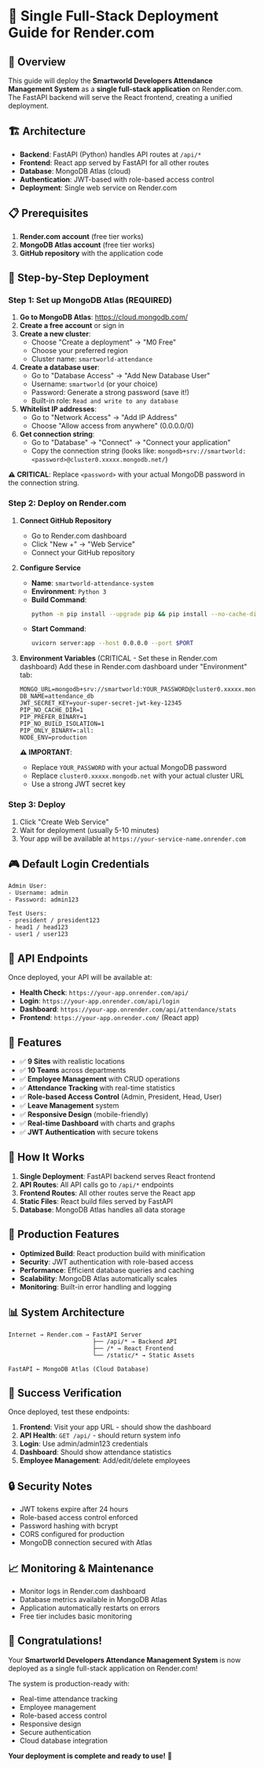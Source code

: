 # 🚀 Single Full-Stack Deployment Guide for Render.com

## 🎯 Overview
This guide will deploy the **Smartworld Developers Attendance Management System** as a **single full-stack application** on Render.com. The FastAPI backend will serve the React frontend, creating a unified deployment.

## 🏗️ Architecture
- **Backend**: FastAPI (Python) handles API routes at `/api/*`
- **Frontend**: React app served by FastAPI for all other routes
- **Database**: MongoDB Atlas (cloud)
- **Authentication**: JWT-based with role-based access control
- **Deployment**: Single web service on Render.com

## 📋 Prerequisites
1. **Render.com account** (free tier works)
2. **MongoDB Atlas account** (free tier works)
3. **GitHub repository** with the application code

## 🔧 Step-by-Step Deployment

### Step 1: Set up MongoDB Atlas (REQUIRED)
1. **Go to MongoDB Atlas**: https://cloud.mongodb.com/
2. **Create a free account** or sign in
3. **Create a new cluster**:
   - Choose "Create a deployment" → "M0 Free"
   - Choose your preferred region  
   - Cluster name: `smartworld-attendance`
4. **Create a database user**:
   - Go to "Database Access" → "Add New Database User"
   - Username: `smartworld` (or your choice)
   - Password: Generate a strong password (save it!)
   - Built-in role: `Read and write to any database`
5. **Whitelist IP addresses**:
   - Go to "Network Access" → "Add IP Address"
   - Choose "Allow access from anywhere" (0.0.0.0/0)
6. **Get connection string**:
   - Go to "Database" → "Connect" → "Connect your application"
   - Copy the connection string (looks like: `mongodb+srv://smartworld:<password>@cluster0.xxxxx.mongodb.net/`)

**⚠️ CRITICAL**: Replace `<password>` with your actual MongoDB password in the connection string.

### Step 2: Deploy on Render.com
1. **Connect GitHub Repository**
   - Go to Render.com dashboard
   - Click "New +" → "Web Service"
   - Connect your GitHub repository

2. **Configure Service**
   - **Name**: `smartworld-attendance-system`
   - **Environment**: `Python 3`
   - **Build Command**: 
     ```bash
     python -m pip install --upgrade pip && pip install --no-cache-dir --prefer-binary --no-build-isolation --only-binary=:all: -r requirements.txt && curl -fsSL https://deb.nodesource.com/setup_18.x | bash - && apt-get install -y nodejs && npm install -g yarn && cd frontend && yarn install && yarn build && cd ..
     ```
   - **Start Command**: 
     ```bash
     uvicorn server:app --host 0.0.0.0 --port $PORT
     ```

3. **Environment Variables** (CRITICAL - Set these in Render.com dashboard)
   Add these in Render.com dashboard under "Environment" tab:
   ```
   MONGO_URL=mongodb+srv://smartworld:YOUR_PASSWORD@cluster0.xxxxx.mongodb.net/attendance_db
   DB_NAME=attendance_db
   JWT_SECRET_KEY=your-super-secret-jwt-key-12345
   PIP_NO_CACHE_DIR=1
   PIP_PREFER_BINARY=1
   PIP_NO_BUILD_ISOLATION=1
   PIP_ONLY_BINARY=:all:
   NODE_ENV=production
   ```

   **⚠️ IMPORTANT**: 
   - Replace `YOUR_PASSWORD` with your actual MongoDB password
   - Replace `cluster0.xxxxx.mongodb.net` with your actual cluster URL
   - Use a strong JWT secret key

### Step 3: Deploy
1. Click "Create Web Service"
2. Wait for deployment (usually 5-10 minutes)
3. Your app will be available at `https://your-service-name.onrender.com`

## 🎮 Default Login Credentials
```
Admin User:
- Username: admin
- Password: admin123

Test Users:
- president / president123
- head1 / head123
- user1 / user123
```

## 🔗 API Endpoints
Once deployed, your API will be available at:
- **Health Check**: `https://your-app.onrender.com/api/`
- **Login**: `https://your-app.onrender.com/api/login`
- **Dashboard**: `https://your-app.onrender.com/api/attendance/stats`
- **Frontend**: `https://your-app.onrender.com/` (React app)

## 🌟 Features
- ✅ **9 Sites** with realistic locations
- ✅ **10 Teams** across departments
- ✅ **Employee Management** with CRUD operations
- ✅ **Attendance Tracking** with real-time statistics
- ✅ **Role-based Access Control** (Admin, President, Head, User)
- ✅ **Leave Management** system
- ✅ **Responsive Design** (mobile-friendly)
- ✅ **Real-time Dashboard** with charts and graphs
- ✅ **JWT Authentication** with secure tokens

## 🔧 How It Works
1. **Single Deployment**: FastAPI backend serves React frontend
2. **API Routes**: All API calls go to `/api/*` endpoints
3. **Frontend Routes**: All other routes serve the React app
4. **Static Files**: React build files served by FastAPI
5. **Database**: MongoDB Atlas handles all data storage

## 🚀 Production Features
- **Optimized Build**: React production build with minification
- **Security**: JWT authentication with role-based access
- **Performance**: Efficient database queries and caching
- **Scalability**: MongoDB Atlas automatically scales
- **Monitoring**: Built-in error handling and logging

## 📊 System Architecture
```
Internet → Render.com → FastAPI Server
                        ├── /api/* → Backend API
                        ├── /* → React Frontend
                        └── /static/* → Static Assets
                        
FastAPI ← MongoDB Atlas (Cloud Database)
```

## 🎯 Success Verification
Once deployed, test these endpoints:
1. **Frontend**: Visit your app URL - should show the dashboard
2. **API Health**: `GET /api/` - should return system info
3. **Login**: Use admin/admin123 credentials
4. **Dashboard**: Should show attendance statistics
5. **Employee Management**: Add/edit/delete employees

## 🔒 Security Notes
- JWT tokens expire after 24 hours
- Role-based access control enforced
- Password hashing with bcrypt
- CORS configured for production
- MongoDB connection secured with Atlas

## 📈 Monitoring & Maintenance
- Monitor logs in Render.com dashboard
- Database metrics available in MongoDB Atlas
- Application automatically restarts on errors
- Free tier includes basic monitoring

## 🎉 Congratulations!
Your **Smartworld Developers Attendance Management System** is now deployed as a single full-stack application on Render.com! 

The system is production-ready with:
- Real-time attendance tracking
- Employee management
- Role-based access control
- Responsive design
- Secure authentication
- Cloud database integration

**Your deployment is complete and ready to use!** 🚀